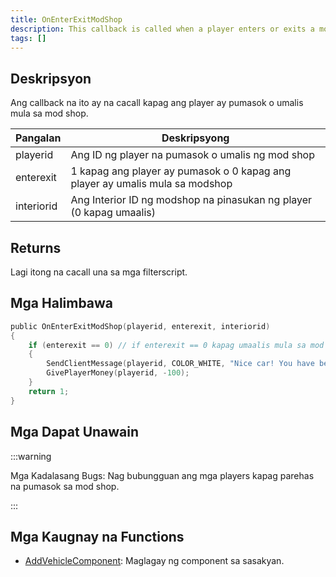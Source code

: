 ```yaml
---
title: OnEnterExitModShop
description: This callback is called when a player enters or exits a mod shop.
tags: []
---
```


<VersionWarn name='callback' version='SA-MP 0.3a' />

## Deskripsyon

Ang callback na ito ay na cacall kapag ang player ay pumasok o umalis mula sa mod shop.

| Pangalan   | Deskripsyong                                                                 |
| ---------- | ---------------------------------------------------------------------------- |
| playerid   | Ang ID ng player na pumasok o umalis ng mod shop                             |
| enterexit  | 1 kapag ang player ay pumasok o 0 kapag ang player ay umalis mula sa modshop |
| interiorid | Ang Interior ID ng modshop na pinasukan ng player (0 kapag umaalis)          |

## Returns

Lagi itong na cacall una sa mga filterscript.

## Mga Halimbawa

```c
public OnEnterExitModShop(playerid, enterexit, interiorid)
{
    if (enterexit == 0) // if enterexit == 0 kapag umaalis mula sa mod shop.
    {
        SendClientMessage(playerid, COLOR_WHITE, "Nice car! You have been taxed $100.");
        GivePlayerMoney(playerid, -100);
    }
    return 1;
}
```

## Mga Dapat Unawain

:::warning

Mga Kadalasang Bugs: Nag bubungguan ang mga players kapag parehas na pumasok sa mod shop.

:::

## Mga Kaugnay na Functions

- [AddVehicleComponent](../functions/AddVehicleComponent.md): Maglagay ng component sa sasakyan.
